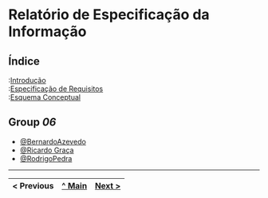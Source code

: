 # Relatório de Especificação da Informação

## Índice

:[Introdução](rei01.md)  
:[Especificação de Requisitos](rei02.md)  
:[Esquema Conceptual](rei03.md)  

## Group _06_
* [@BernardoAzevedo](https://github.com/Bernardo-Azevedo-045200)
* [@Ricardo Graça](https://github.com/r1card015)
* [@RodrigoPedra](https://github.com/RSPedra)
---

< Previous | [^ Main](/../../) | [Next >](rei01.md)
:--- | :---: | ---: 
